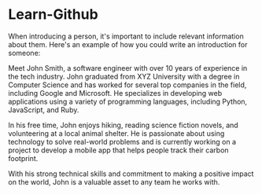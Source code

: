 # Learn-Github
When introducing a person, it's important to include relevant information about them. Here's an example of how you could write an introduction for someone:

Meet John Smith, a software engineer with over 10 years of experience in the tech industry. John graduated from XYZ University with a degree in Computer Science and has worked for several top companies in the field, including Google and Microsoft. He specializes in developing web applications using a variety of programming languages, including Python, JavaScript, and Ruby.

In his free time, John enjoys hiking, reading science fiction novels, and volunteering at a local animal shelter. He is passionate about using technology to solve real-world problems and is currently working on a project to develop a mobile app that helps people track their carbon footprint.

With his strong technical skills and commitment to making a positive impact on the world, John is a valuable asset to any team he works with.
